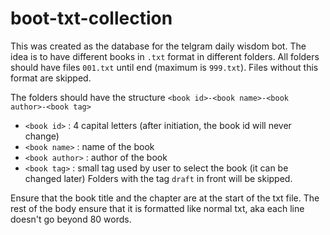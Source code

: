 # boot-txt-collection

This was created as the database for the telgram daily wisdom bot. 
The idea is to have different books in `.txt` format in different folders.
All folders should have files `001.txt` until end (maximum is `999.txt`).
Files without this format are skipped.

The folders should have the structure `<book id>-<book name>-<book author>-<book tag>`
* `<book id>` : 4 capital letters (after initiation, the book id will never change)
* `<book name>` : name of the book
* `<book author>` : author of the book
* `<book tag>` : small tag used by user to select the book (it can be changed later)
Folders with the tag `draft` in front will be skipped.

Ensure that the book title and the chapter are at the start of the txt file.
The rest of the body ensure that it is formatted like normal txt, aka each line doesn't go beyond 80 words. 
